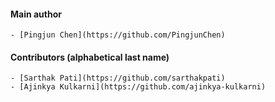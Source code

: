 #### Main author

    - [Pingjun Chen](https://github.com/PingjunChen)

#### Contributors (alphabetical last name)

    - [Sarthak Pati](https://github.com/sarthakpati)
    - [Ajinkya Kulkarni](https://github.com/ajinkya-kulkarni)
